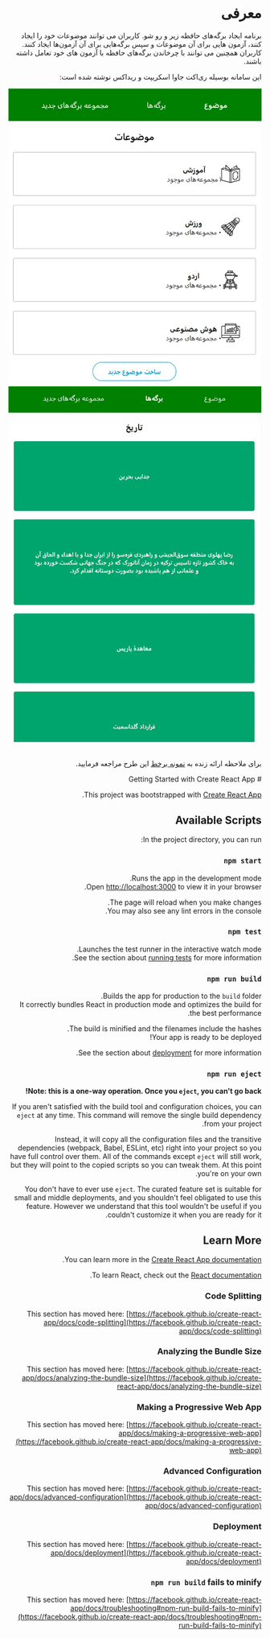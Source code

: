 <html lang="fa" dir="rtl">
<body>
<h1>معرفی
</h1>
<p>برنامه ایجاد برگه‌های حافظه زیر و رو شو. کاربران می توانند موضوعات خود را ایجاد کنند، آزمون هایی برای آن موضوعات و سپس برگه‌هایی برای آن آزمون‌ها ایجاد کنند. کاربران همچنین می توانند با چرخاندن برگه‌های حافظه با آزمون های خود تعامل داشته باشند.

این سامانه بوسیله ری‌اکت جاوا اسکریپت و ریداکس نوشته شده است:</p>

<div>
<img src="https://github.com/M-Hatami/react-redux-flash-card-app/blob/master/public/img/1.jpg?raw=true" alt="نمونه رابط کاربری"/>
<img src="https://raw.githubusercontent.com/M-Hatami/react-redux-flash-card-app/master/public/img/2.jpg" alt="نمونه رابط کاربری"/>
</div>
<br/>
<p>برای ملاحظه ارائه زنده به <a href="https://react-redux-flash-card-app.netlify.app/">نمونه برخط</a> این طرح مراجعه فرمایید.
</p>
</body>
</html>
# Getting Started with Create React App

This project was bootstrapped with [Create React App](https://github.com/facebook/create-react-app).

## Available Scripts

In the project directory, you can run:

### `npm start`

Runs the app in the development mode.\
Open [http://localhost:3000](http://localhost:3000) to view it in your browser.

The page will reload when you make changes.\
You may also see any lint errors in the console.

### `npm test`

Launches the test runner in the interactive watch mode.\
See the section about [running tests](https://facebook.github.io/create-react-app/docs/running-tests) for more information.

### `npm run build`

Builds the app for production to the `build` folder.\
It correctly bundles React in production mode and optimizes the build for the best performance.

The build is minified and the filenames include the hashes.\
Your app is ready to be deployed!

See the section about [deployment](https://facebook.github.io/create-react-app/docs/deployment) for more information.

### `npm run eject`

**Note: this is a one-way operation. Once you `eject`, you can't go back!**

If you aren't satisfied with the build tool and configuration choices, you can `eject` at any time. This command will remove the single build dependency from your project.

Instead, it will copy all the configuration files and the transitive dependencies (webpack, Babel, ESLint, etc) right into your project so you have full control over them. All of the commands except `eject` will still work, but they will point to the copied scripts so you can tweak them. At this point you're on your own.

You don't have to ever use `eject`. The curated feature set is suitable for small and middle deployments, and you shouldn't feel obligated to use this feature. However we understand that this tool wouldn't be useful if you couldn't customize it when you are ready for it.

## Learn More

You can learn more in the [Create React App documentation](https://facebook.github.io/create-react-app/docs/getting-started).

To learn React, check out the [React documentation](https://reactjs.org/).

### Code Splitting

This section has moved here: [https://facebook.github.io/create-react-app/docs/code-splitting](https://facebook.github.io/create-react-app/docs/code-splitting)

### Analyzing the Bundle Size

This section has moved here: [https://facebook.github.io/create-react-app/docs/analyzing-the-bundle-size](https://facebook.github.io/create-react-app/docs/analyzing-the-bundle-size)

### Making a Progressive Web App

This section has moved here: [https://facebook.github.io/create-react-app/docs/making-a-progressive-web-app](https://facebook.github.io/create-react-app/docs/making-a-progressive-web-app)

### Advanced Configuration

This section has moved here: [https://facebook.github.io/create-react-app/docs/advanced-configuration](https://facebook.github.io/create-react-app/docs/advanced-configuration)

### Deployment

This section has moved here: [https://facebook.github.io/create-react-app/docs/deployment](https://facebook.github.io/create-react-app/docs/deployment)

### `npm run build` fails to minify

This section has moved here: [https://facebook.github.io/create-react-app/docs/troubleshooting#npm-run-build-fails-to-minify](https://facebook.github.io/create-react-app/docs/troubleshooting#npm-run-build-fails-to-minify)
